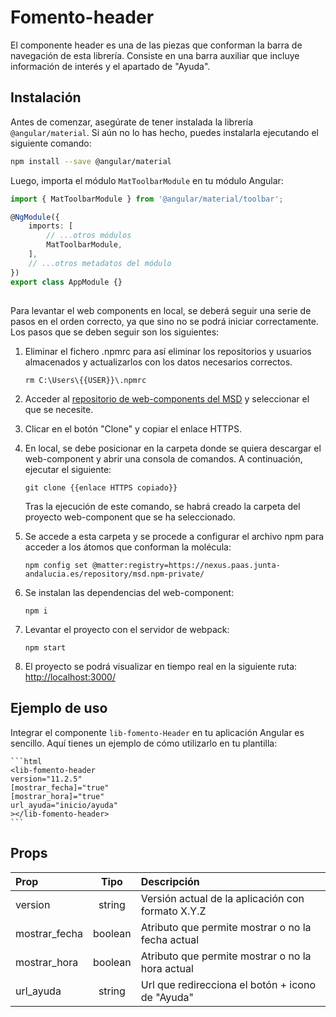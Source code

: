 # Fomento-header

El componente header es una de las piezas que conforman la barra de navegación de esta librería. Consiste en una barra auxiliar que incluye información de interés y el apartado de "Ayuda".

## Instalación

Antes de comenzar, asegúrate de tener instalada la librería `@angular/material`. Si aún no lo has hecho, puedes instalarla ejecutando el siguiente comando:

```bash
npm install --save @angular/material
```

Luego, importa el módulo `MatToolbarModule` en tu módulo Angular:

```typescript
import { MatToolbarModule } from '@angular/material/toolbar';

@NgModule({
	imports: [
		// ...otros módulos
		MatToolbarModule,
	],
	// ...otros metadatos del módulo
})
export class AppModule {}
```

##

Para levantar el web components en local, se deberá seguir una serie de pasos en el orden correcto, ya que sino no se podrá iniciar correctamente. Los pasos que se deben seguir son los siguientes:

1. Eliminar el fichero .npmrc para así eliminar los repositorios y usuarios almacenados y actualizarlos con los datos necesarios correctos.

   ```
   rm C:\Users\{{USER}}\.npmrc
   ```

2. Acceder al [repositorio de web-components del MSD](https://gitlab.juntadeandalucia.es/pt-exp-webcomponents) y seleccionar el que se necesite.
3. Clicar en el botón "Clone" y copiar el enlace HTTPS.
4. En local, se debe posicionar en la carpeta donde se quiera descargar el web-component y abrir una consola de comandos. A continuación, ejecutar el siguiente:
   ```
   git clone {{enlace HTTPS copiado}}
   ```
   Tras la ejecución de este comando, se habrá creado la carpeta del proyecto web-component que se ha seleccionado.
5. Se accede a esta carpeta y se procede a configurar el archivo npm para acceder a los átomos que conforman la molécula:
   ```
   npm config set @matter:registry=https://nexus.paas.junta-andalucia.es/repository/msd.npm-private/
   ```
6. Se instalan las dependencias del web-component:
   ```
   npm i
   ```
7. Levantar el proyecto con el servidor de webpack:
   ```
   npm start
   ```
8. El proyecto se podrá visualizar en tiempo real en la siguiente ruta: [http://localhost:3000/](http://localhost:3000/)

## Ejemplo de uso

Integrar el componente `lib-fomento-Header` en tu aplicación Angular es sencillo. Aquí tienes un ejemplo de cómo utilizarlo en tu plantilla:

    ```html
    <lib-fomento-header
    version="11.2.5"
    [mostrar_fecha]="true"
    [mostrar_hora]="true"
    url_ayuda="inicio/ayuda"
    ></lib-fomento-header>
    ```

## Props

| Prop          |  Tipo   | Descripción                                       |
| :------------ | :-----: | :------------------------------------------------ |
| version       | string  | Versión actual de la aplicación con formato X.Y.Z |
| mostrar_fecha | boolean | Atributo que permite mostrar o no la fecha actual |
| mostrar_hora  | boolean | Atributo que permite mostrar o no la hora actual  |
| url_ayuda     | string  | Url que redirecciona el botón + icono de "Ayuda"  |
